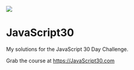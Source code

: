 ![](https://javascript30.com/images/JS3-social-share.png)

# JavaScript30

My solutions for the JavaScript 30 Day Challenge.

Grab the course at <https://JavaScript30.com>
